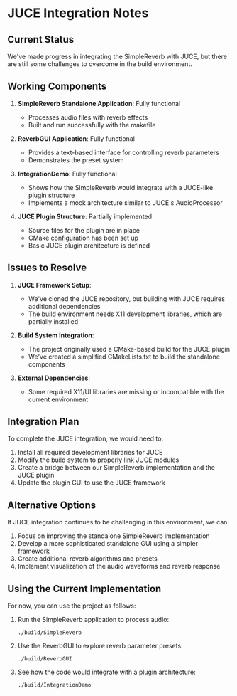 # JUCE Integration Notes

## Current Status

We've made progress in integrating the SimpleReverb with JUCE, but there are still some challenges to overcome in the build environment.

## Working Components

1. **SimpleReverb Standalone Application**: Fully functional
   - Processes audio files with reverb effects
   - Built and run successfully with the makefile

2. **ReverbGUI Application**: Fully functional
   - Provides a text-based interface for controlling reverb parameters
   - Demonstrates the preset system

3. **IntegrationDemo**: Fully functional
   - Shows how the SimpleReverb would integrate with a JUCE-like plugin structure
   - Implements a mock architecture similar to JUCE's AudioProcessor

4. **JUCE Plugin Structure**: Partially implemented
   - Source files for the plugin are in place
   - CMake configuration has been set up
   - Basic JUCE plugin architecture is defined

## Issues to Resolve

1. **JUCE Framework Setup**:
   - We've cloned the JUCE repository, but building with JUCE requires additional dependencies
   - The build environment needs X11 development libraries, which are partially installed

2. **Build System Integration**:
   - The project originally used a CMake-based build for the JUCE plugin
   - We've created a simplified CMakeLists.txt to build the standalone components

3. **External Dependencies**:
   - Some required X11/UI libraries are missing or incompatible with the current environment

## Integration Plan

To complete the JUCE integration, we would need to:

1. Install all required development libraries for JUCE
2. Modify the build system to properly link JUCE modules
3. Create a bridge between our SimpleReverb implementation and the JUCE plugin
4. Update the plugin GUI to use the JUCE framework

## Alternative Options

If JUCE integration continues to be challenging in this environment, we can:

1. Focus on improving the standalone SimpleReverb implementation
2. Develop a more sophisticated standalone GUI using a simpler framework
3. Create additional reverb algorithms and presets
4. Implement visualization of the audio waveforms and reverb response

## Using the Current Implementation

For now, you can use the project as follows:

1. Run the SimpleReverb application to process audio:
   ```
   ./build/SimpleReverb
   ```

2. Use the ReverbGUI to explore reverb parameter presets:
   ```
   ./build/ReverbGUI
   ```

3. See how the code would integrate with a plugin architecture:
   ```
   ./build/IntegrationDemo
   ```
